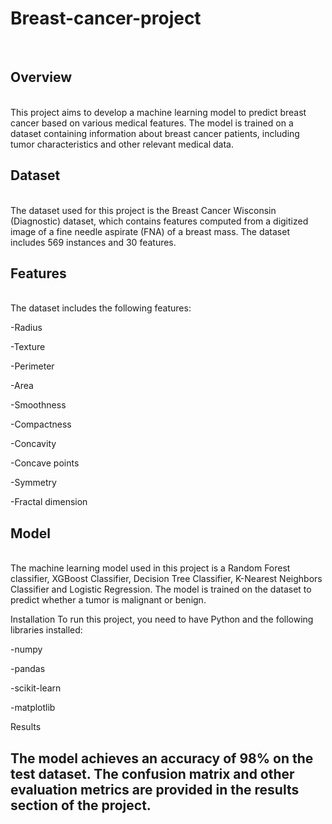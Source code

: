<h1>Breast-cancer-project</h1> </br>
<h2>Overview </h2> </br>
This project aims to develop a machine learning model to predict breast cancer based on various medical features. The model is trained on a dataset containing information about breast cancer patients, including tumor characteristics and other relevant medical data.</br>

<h2> Dataset </h2> </br>
The dataset used for this project is the Breast Cancer Wisconsin (Diagnostic) dataset, which contains features computed from a digitized image of a fine needle aspirate (FNA) of a breast mass. The dataset includes 569 instances and 30 features.</br>

<h2> Features </h2> </br>
The dataset includes the following features:</br>

-Radius</br>

-Texture</br>

-Perimeter</br>

-Area</br>

-Smoothness</br>

-Compactness</br>

-Concavity</br>

-Concave points</br>

-Symmetry</br>

-Fractal dimension</br>

<h2> Model</h2> </br>
The machine learning model used in this project is a Random Forest classifier, XGBoost Classifier, Decision Tree Classifier, K-Nearest Neighbors Classifier and Logistic Regression. The model is trained on the dataset to predict whether a tumor is malignant or benign.</br>

Installation To run this project, you need to have Python and the following libraries installed:</br>

-numpy</br>

-pandas</br>

-scikit-learn</br>

-matplotlib</br>

Results</br>
<h2> The model achieves an accuracy of 98% on the test dataset. The confusion matrix and other evaluation metrics are provided in the results section of the project.</h2> <br>
